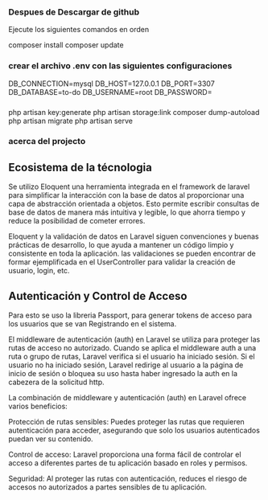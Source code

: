### Despues de Descargar de github
Ejecute los siguientes comandos en orden

composer install
composer update

### crear el archivo .env con las siguientes configuraciones

DB_CONNECTION=mysql
DB_HOST=127.0.0.1
DB_PORT=3307
DB_DATABASE=to-do
DB_USERNAME=root
DB_PASSWORD=

###

php artisan key:generate
php artisan storage:link
composer dump-autoload
php artisan migrate
php artisan serve

### acerca del projecto

## Ecosistema de la técnologia
Se utilizo Eloquent una herramienta integrada en el framework de laravel para simplificar la interacción con la base de datos al proporcionar una capa de abstracción orientada a objetos. Esto permite escribir consultas de base de datos de manera más intuitiva y legible, lo que ahorra tiempo y reduce la posibilidad de cometer errores.

Eloquent y la validación de datos en Laravel siguen convenciones y buenas prácticas de desarrollo, lo que ayuda a mantener un código limpio y consistente en toda la aplicación. las validaciones se pueden encontrar de formar ejemplificada en el UserController para validar la creación de usuario, login, etc.

## Autenticación y Control de Acceso
Para esto se uso la libreria Passport, para generar tokens de acceso para los usuarios que se van Registrando en el sistema.

El middleware de autenticación (auth) en Laravel se utiliza para proteger las rutas de acceso no autorizado. Cuando se aplica el middleware auth a una ruta o grupo de rutas, Laravel verifica si el usuario ha iniciado sesión. Si el usuario no ha iniciado sesión, Laravel redirige al usuario a la página de inicio de sesión o bloquea su uso hasta haber ingresado la auth en la cabezera de la solicitud http. 

La combinación de middleware y autenticación (auth) en Laravel ofrece varios beneficios:

Protección de rutas sensibles: Puedes proteger las rutas que requieren autenticación para acceder, asegurando que solo los usuarios autenticados puedan ver su contenido.

Control de acceso: Laravel proporciona una forma fácil de controlar el acceso a diferentes partes de tu aplicación basado en roles y permisos.

Seguridad: Al proteger las rutas con autenticación, reduces el riesgo de accesos no autorizados a partes sensibles de tu aplicación.

